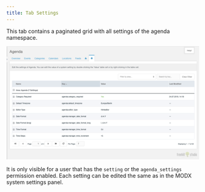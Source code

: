 ```yaml
---
title: Tab Settings
---
```


This tab contains a paginated grid with all settings of the agenda namespace.

[![](img/settings.png)](img/settings.png)

It is only visible for a user that has the `setting` or the `agenda_settings`
permission enabled. Each setting can be edited the same as in the MODX system
settings panel.
